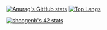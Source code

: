 [![Anurag's GitHub stats](https://github-readme-stats.vercel.app/api?username=darthumbris&count_private=true&show_icons=true&theme=tokyonight)](https://github.com/anuraghazra/github-readme-stats)
[![Top Langs](https://github-readme-stats.vercel.app/api/top-langs/?username=darthumbris&count_private=true&show_icons=true&theme=tokyonight&hide_title=true)](https://github.com/anuraghazra/github-readme-stats)

[![shoogenb's 42 stats](https://badge42.vercel.app/api/v2/cl57wqw0f005609l7sxisxcpb/stats?cursusId=21&coalitionId=59)](https://github.com/JaeSeoKim/badge42)
